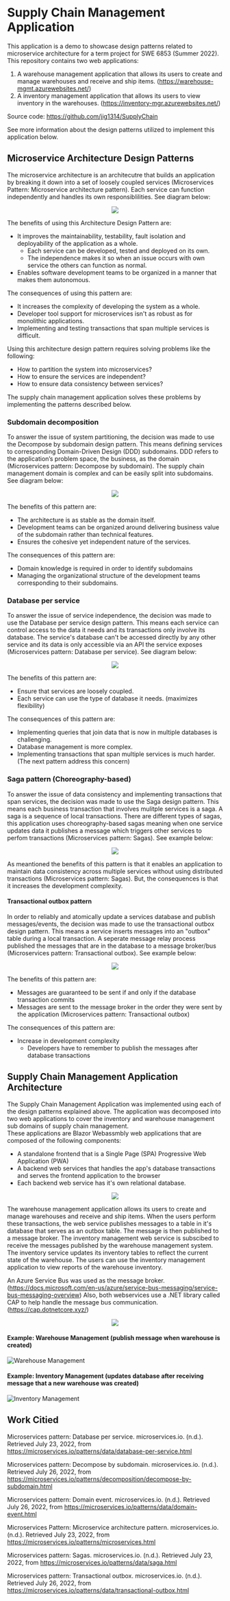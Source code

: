 # Supply Chain Management Application
This application is a demo to showcase design patterns related to microservice architecture for a term project for SWE 6853 (Summer 2022). This repository contains two web applications:  
  1. A warehouse management application that allows its users to create and manage warehouses and receive and ship items. (https://warehouse-mgmt.azurewebsites.net/)
  2. A inventory management application that allows its users to view inventory in the warehouses. (https://inventory-mgr.azurewebsites.net/)

Source code: https://github.com/jig1314/SupplyChain  

See more information about the design patterns utilized to implement this application below.

## Microservice Architecture Design Patterns
The microservice architecture is an architecutre that builds an application by breaking it down into a set of loosely coupled services (Microservices Pattern: Microservice architecture pattern). Each service can function independently and handles its own responsiblilities. See diagram below:

<p align="center">
  <img src="https://user-images.githubusercontent.com/10623036/181138047-1a22ba83-ab59-47b6-bbf1-f2127afaf5ab.png">
</p>

The benefits of using this Architecture Design Pattern are:
* It improves the maintainability, testability, fault isolation and deployability of the application as a whole.
  *  Each service can be developed, tested and deployed on its own.
  *  The independence makes it so when an issue occurs with own service the others can function as normal.
* Enables software development teams to be organized in a manner that makes them autonomous.

The consequences of using this pattern are:
* It increases the complexity of developing the system as a whole.
* Developer tool support for microservices isn't as robust as for monolithic applications.
* Implementing and testing transactions that span multiple services is difficult.

Using this architecture design pattern requires solving problems like the following:
* How to partition the system into microservices?
* How to ensure the services are independent?
* How to ensure data consistency between services?

The supply chain management application solves these problems by implementing the patterns described below.

### Subdomain decomposition
To answer the issue of system partitioning, the decision was made to use the Decompose by subdomain design pattern. This means defining services to corresponding Domain-Driven Design (DDD) subdomains. DDD refers to the application’s problem space, the business, as the domain (Microservices pattern: Decompose by subdomain). The supply chain management domain is complex and can be easily split into subdomains. See diagram  below:

<p align="center">
  <img src="https://user-images.githubusercontent.com/10623036/181138723-948a1d25-64df-4286-abac-a33792f2e625.png">
</p>

The benefits of this pattern are:
* The architecture is as stable as the domain itself.
* Development teams can be organized around delivering business value of the subdomain rather than technical features.
* Ensures the cohesive yet independent nature of the services.

The consequences of this pattern are:
* Domain knowledge is required in order to identify  subdomains 
* Managing the organizational structure of the development teams corresponding to their subdomains.

### Database per service
To answer the issue of service independence, the decision was made to use the Database per service design pattern. This means each service can control access to the data it needs and its transactions only involve its database. The service's database can't be accessed directly by any other service and its data is only accessible via an API the service exposes (Microservices pattern: Database per service). See diagram  below:

<p align="center">
  <img src="https://user-images.githubusercontent.com/10623036/181138083-38d61e1c-718c-4303-a8ed-1c5390df2ddc.png">
</p>

The benefits of this pattern are:
* Ensure that services are loosely coupled.
* Each service can use the type of database it needs. (maximizes flexibility)

The consequences of this pattern are:
* Implementing queries that join data that is now in multiple databases is challenging.
* Database management is more complex.
* Implementing transactions that span multiple services is much harder. (The next pattern address this concern)

### Saga pattern (Choreography-based)
To answer the issue of data consistency and implementing transactions that span services, the decision was made to use the Saga design pattern. This means each business transaction that involves mulitple services is a saga. A saga is a sequence of local transactions. There are different types of sagas, this application uses choreography-based sagas meaning when one service updates data it publishes a message which triggers other services to perfom transactions (Microservices pattern: Sagas). See example below:

<p align="center">
  <img src="https://user-images.githubusercontent.com/10623036/181138089-bfb35c8f-24c4-4bf0-aced-162f422f2b97.png">
</p>

As meantioned the benefits of this pattern is that it enables an application to maintain data consistency across multiple services without using distributed transactions (Microservices pattern: Sagas). But, the consequences is that it increases the development complexity.

#### Transactional outbox pattern
In order to reliably and atomically update a services database and publish messages/events, the decision was made to use the transactional outbox design pattern. This means a service inserts messages into an "outbox" table during a local transaction. A seperate message relay process published the messages that are in the database to a message broker/bus (Microservices pattern: Transactional outbox). See example below:

<p align="center">
  <img src="https://user-images.githubusercontent.com/10623036/181138104-a9cf264e-7f3a-47c0-abdb-949e9f20183c.png">
</p>

The benefits of this pattern are:
* Messages are guaranteed to be sent if and only if the database transaction commits
* Messages are sent to the message broker in the order they were sent by the application (Microservices pattern: Transactional outbox)

The consequences of this pattern are:
* Increase in development complexity
  * Developers have to remember to publish the messages after database transactions

## Supply Chain Management Application Architecture
The Supply Chain Management Application was implemented using each of the design patterns explained above. The application was decomposed into two web applications to cover the inventory and warehouse management sub domains of supply chain management.  
These applications are Blazor Webassmbly web applications that are composed of the following components:
* A standalone frontend that is a Single Page (SPA) Progressive Web Application (PWA)
* A backend web services that handles the app's database transactions and serves the frontend application to the browser
* Each backend web service has it's own relational database. 

<p align="center">
  <img src="https://user-images.githubusercontent.com/10623036/181141998-c5633d74-2bac-4cda-919a-eceb32dfa086.png">
</p>

The warehouse management application allows its users to create and manage warehouses and receive and ship items. When the users perform these transactions, the web service publishes messages to a table in it's database that serves as an outbox table. The message is then published to a message broker. The inventory management web service is subscibed to receive the messages published by the warehouse management system. The inventory service updates its inventory tables to reflect the current state of the warehouse. The users can use the inventory management application to view reports of the warehouse inventory.

An Azure Service Bus was used as the message broker. (https://docs.microsoft.com/en-us/azure/service-bus-messaging/service-bus-messaging-overview) Also, both webservices use a .NET library called CAP to help handle the message bus communication. (https://cap.dotnetcore.xyz/)

<p align="center">
  <img src="https://user-images.githubusercontent.com/10623036/181141999-2c7add2c-034f-42c8-8575-95bffc8a983d.png">
</p>

#### Example: Warehouse Management (publish message when warehouse is created)
![Warehouse Management](https://user-images.githubusercontent.com/10623036/181150912-7a51e716-a17e-4c56-8d5d-bcb66792ce11.png)

#### Example: Inventory Management (updates database after receiving message that a new warehouse was created)
![Inventory Management](https://user-images.githubusercontent.com/10623036/181150933-b023dfcd-15de-46e0-a373-e99280c8e083.png)

## Work Citied
Microservices pattern: Database per service. microservices.io. (n.d.). Retrieved July 23, 2022, from https://microservices.io/patterns/data/database-per-service.html

Microservices pattern: Decompose by subdomain. microservices.io. (n.d.). Retrieved July 26, 2022, from https://microservices.io/patterns/decomposition/decompose-by-subdomain.html 

Microservices pattern: Domain event. microservices.io. (n.d.). Retrieved July 26, 2022, from https://microservices.io/patterns/data/domain-event.html 

Microservices Pattern: Microservice architecture pattern. microservices.io. (n.d.). Retrieved July 23, 2022, from https://microservices.io/patterns/microservices.html

Microservices pattern: Sagas. microservices.io. (n.d.). Retrieved July 23, 2022, from https://microservices.io/patterns/data/saga.html

Microservices pattern: Transactional outbox. microservices.io. (n.d.). Retrieved July 26, 2022, from https://microservices.io/patterns/data/transactional-outbox.html 
